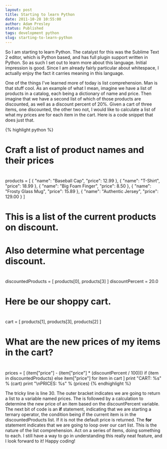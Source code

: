 ```yaml
---
layout: post
title: Starting to learn Python
date: 2011-10-28 10:55:00
author: Adam Presley
status: Published
tags: development python
slug: starting-to-learn-python
---
```

So I am starting to learn Python. The catalyst for this was the Sublime
Text 2 editor, which is Python based, and has full plugin support
written in Python. So as such I set out to learn more about this
language. Initial impression is good. Since I am already fairly
particular about whitespace, I actually enjoy the fact it carries
meaning in this language.

One of the things I've learned more of today is list comprehension. Man
is that stuff cool. As an example of what I mean, imagine we have a list
of products in a catalog, each being a dictionary of name and price.
Then imagine that we have a second list of which of those products are
discounted, as well as a discount percent of 20%. Given a cart of three
items, one discounted, the other two not, I would like to calculate a
list of what my prices are for each item in the cart. Here is a code
snippet that does just that.

{% highlight python %}
#
# Craft a list of product names and their prices
#
products = [
	{ "name": "Baseball Cap", "price": 12.99 },
	{ "name": "T-Shirt", "price": 18.99 },
	{ "name": "Big Foam Finger", "price": 8.50 },
	{ "name": "Frosty Glass Mug", "price": 15.89 },
	{ "name": "Authentic Jersey", "price": 129.00 }
]

#
# This is a list of the current products on discount.
# Also determine what percentage discount.
#
discountedProducts = [ products[0], products[3] ]
discountPercent = 20.0

#
# Here be our shoppy cart.
#
cart = [ products[1], products[3], products[2] ]

#
# What are the new prices of my items in the cart?
#
prices = [ (item["price"] - (item["price"] * (discountPercent / 100))) if (item in discountedProducts) else item["price"] for item in cart ]
print "CART: %s" % (cart)
print "\nPRICES: %s" % (prices)
{% endhighlight %}

The tricky line is line 30. The outer bracket indicates we are going to
return a list to a variable named prices. The is followed by a
calculation to determine the new price of an item based on the
discountPercent variable. The next bit of code is an **if** statement,
indicating that we are starting a ternary operator, the condition being
if the current item is in the discountedProducts list. If it is not the
default price is returned. The **for** statement indicates that we are
going to loop over our cart list. This is the nature of the list
comprehension. Act on a series of items, doing something to each. I
still have a way to go in understanding this really neat feature, and I
look forward to it! Happy coding!
